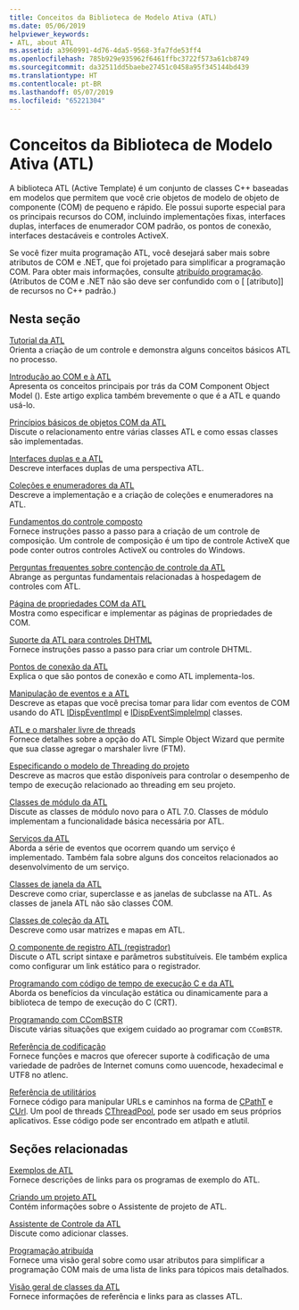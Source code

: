 ```yaml
---
title: Conceitos da Biblioteca de Modelo Ativa (ATL)
ms.date: 05/06/2019
helpviewer_keywords:
- ATL, about ATL
ms.assetid: a3960991-4d76-4da5-9568-3fa7fde53ff4
ms.openlocfilehash: 785b929e935962f6461ffbc3722f573a61cb8749
ms.sourcegitcommit: da32511dd5baebe27451c0458a95f345144bd439
ms.translationtype: HT
ms.contentlocale: pt-BR
ms.lasthandoff: 05/07/2019
ms.locfileid: "65221304"
---
```

# <a name="active-template-library-atl-concepts"></a>Conceitos da Biblioteca de Modelo Ativa (ATL)

A biblioteca ATL (Active Template) é um conjunto de classes C++ baseadas em modelos que permitem que você crie objetos de modelo de objeto de componente (COM) de pequeno e rápido. Ele possui suporte especial para os principais recursos do COM, incluindo implementações fixas, interfaces duplas, interfaces de enumerador COM padrão, os pontos de conexão, interfaces destacáveis e controles ActiveX.

Se você fizer muita programação ATL, você desejará saber mais sobre atributos de COM e .NET, que foi projetado para simplificar a programação COM. Para obter mais informações, consulte [atribuído programação](../windows/attributed-programming-concepts.md). (Atributos de COM e .NET não são deve ser confundido com o \[ \[atributo]] de recursos no C++ padrão.)

## <a name="in-this-section"></a>Nesta seção

[Tutorial da ATL](../atl/active-template-library-atl-tutorial.md)<br/>
Orienta a criação de um controle e demonstra alguns conceitos básicos ATL no processo.

[Introdução ao COM e à ATL](../atl/introduction-to-com-and-atl.md)<br/>
Apresenta os conceitos principais por trás da COM Component Object Model (). Este artigo explica também brevemente o que é a ATL e quando usá-lo.

[Princípios básicos de objetos COM da ATL](../atl/fundamentals-of-atl-com-objects.md)<br/>
Discute o relacionamento entre várias classes ATL e como essas classes são implementadas.

[Interfaces duplas e a ATL](../atl/dual-interfaces-and-atl.md)<br/>
Descreve interfaces duplas de uma perspectiva ATL.

[Coleções e enumeradores da ATL](../atl/atl-collections-and-enumerators.md)<br/>
Descreve a implementação e a criação de coleções e enumeradores na ATL.

[Fundamentos do controle composto](../atl/atl-composite-control-fundamentals.md)<br/>
Fornece instruções passo a passo para a criação de um controle de composição. Um controle de composição é um tipo de controle ActiveX que pode conter outros controles ActiveX ou controles do Windows.

[Perguntas frequentes sobre contenção de controle da ATL](../atl/atl-control-containment-faq.md)<br/>
Abrange as perguntas fundamentais relacionadas à hospedagem de controles com ATL.

[Página de propriedades COM da ATL](../atl/atl-com-property-pages.md)<br/>
Mostra como especificar e implementar as páginas de propriedades de COM.

[Suporte da ATL para controles DHTML](../atl/atl-support-for-dhtml-controls.md)<br/>
Fornece instruções passo a passo para criar um controle DHTML.

[Pontos de conexão da ATL](../atl/atl-connection-points.md)<br/>
Explica o que são pontos de conexão e como ATL implementa-los.

[Manipulação de eventos e a ATL](../atl/event-handling-and-atl.md)<br/>
Descreve as etapas que você precisa tomar para lidar com eventos de COM usando do ATL [IDispEventImpl](../atl/reference/idispeventimpl-class.md) e [IDispEventSimpleImpl](../atl/reference/idispeventsimpleimpl-class.md) classes.

[ATL e o marshaler livre de threads](../atl/atl-and-the-free-threaded-marshaler.md)<br/>
Fornece detalhes sobre a opção do ATL Simple Object Wizard que permite que sua classe agregar o marshaler livre (FTM).

[Especificando o modelo de Threading do projeto](../atl/specifying-the-threading-model-for-a-project-atl.md)<br/>
Descreve as macros que estão disponíveis para controlar o desempenho de tempo de execução relacionado ao threading em seu projeto.

[Classes de módulo da ATL](../atl/atl-module-classes.md)<br/>
Discute as classes de módulo novo para o ATL 7.0. Classes de módulo implementam a funcionalidade básica necessária por ATL.

[Serviços da ATL](../atl/atl-services.md)<br/>
Aborda a série de eventos que ocorrem quando um serviço é implementado. Também fala sobre alguns dos conceitos relacionados ao desenvolvimento de um serviço.

[Classes de janela da ATL](../atl/atl-window-classes.md)<br/>
Descreve como criar, superclasse e as janelas de subclasse na ATL. As classes de janela ATL não são classes COM.

[Classes de coleção da ATL](../atl/atl-collection-classes.md)<br/>
Descreve como usar matrizes e mapas em ATL.

[O componente de registro ATL (registrador)](../atl/atl-registry-component-registrar.md)<br/>
Discute o ATL script sintaxe e parâmetros substituíveis. Ele também explica como configurar um link estático para o registrador.

[Programando com código de tempo de execução C e da ATL](../atl/programming-with-atl-and-c-run-time-code.md)<br/>
Aborda os benefícios da vinculação estática ou dinamicamente para a biblioteca de tempo de execução do C (CRT).

[Programando com CComBSTR](../atl/programming-with-ccombstr-atl.md)<br/>
Discute várias situações que exigem cuidado ao programar com `CComBSTR`.

[Referência de codificação](../atl/atl-encoding-reference.md)<br/>
Fornece funções e macros que oferecer suporte à codificação de uma variedade de padrões de Internet comuns como uuencode, hexadecimal e UTF8 no atlenc.

[Referência de utilitários](../atl/atl-utilities-reference.md)<br/>
Fornece código para manipular URLs e caminhos na forma de [CPathT](../atl/reference/cpatht-class.md) e [CUrl](../atl/reference/curl-class.md). Um pool de threads [CThreadPool](../atl/reference/cthreadpool-class.md), pode ser usado em seus próprios aplicativos. Esse código pode ser encontrado em atlpath e atlutil.

## <a name="related-sections"></a>Seções relacionadas

[Exemplos de ATL](../overview/visual-cpp-samples.md)<br/>
Fornece descrições de links para os programas de exemplo do ATL.

[Criando um projeto ATL](../atl/reference/creating-an-atl-project.md)<br/>
Contém informações sobre o Assistente de projeto de ATL.

[Assistente de Controle da ATL](../atl/reference/atl-control-wizard.md)<br/>
Discute como adicionar classes.

[Programação atribuída](../windows/attributed-programming-concepts.md)<br/>
Fornece uma visão geral sobre como usar atributos para simplificar a programação COM mais de uma lista de links para tópicos mais detalhados.

[Visão geral de classes da ATL](../atl/atl-class-overview.md)<br/>
Fornece informações de referência e links para as classes ATL.
